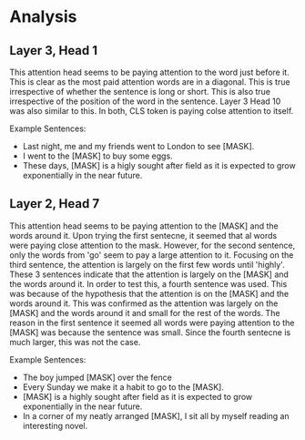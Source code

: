 # Analysis

## Layer 3, Head 1

This attention head seems to be paying attention to the word just before it. This is clear as the most paid attention words are in a diagonal. This is true irrespective of whether the sentence is long or short. This is also true irrespective of the position of the word in the sentence. Layer 3 Head 10 was also similar to this. In both, CLS token is paying colse attention to itself.

Example Sentences:

- Last night, me and my friends went to London to see [MASK].
- I went to the [MASK] to buy some eggs.
- These days, [MASK] is a higly sought after field as it is expected to grow exponentially in the near future.

## Layer 2, Head 7

This attention head seems to be paying attention to the [MASK] and the words around it. Upon trying the first sentecne, it seemed that al words were paying close attention to the mask. However, for the second sentence, only the words from 'go' seem to pay a large attention to it. Focusing on the third sentence, the attention is largely on the first few words until 'highly'. These 3 sentences indicate that the attention is largely on the [MASK] and the words around it. In order to test this, a fourth sentence was used. This was because of the hypothesis that the attention is on the [MASK] and the words around it. This was confirmed as the attention was largely on the [MASK] and the words around it and small for the rest of the words. The reason in the first sentence it seemed all words were paying attention to the [MASK] was because the sentence was small. Since the fourth sentecne is much larger, this was not the case.

Example Sentences:

- The boy jumped [MASK] over the fence
- Every Sunday we make it a habit to go to the [MASK].
- [MASK] is a highly sought after field as it is expected to grow exponentially in the near future.
- In a corner of my neatly arranged [MASK], I sit all by myself reading an interesting novel.
